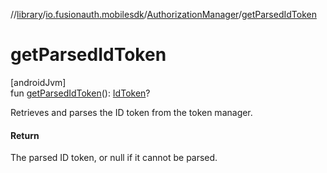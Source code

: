 //[library](../../../index.md)/[io.fusionauth.mobilesdk](../index.md)/[AuthorizationManager](index.md)/[getParsedIdToken](get-parsed-id-token.md)

# getParsedIdToken

[androidJvm]\
fun [getParsedIdToken](get-parsed-id-token.md)(): [IdToken](../-id-token/index.md)?

Retrieves and parses the ID token from the token manager.

#### Return

The parsed ID token, or null if it cannot be parsed.
